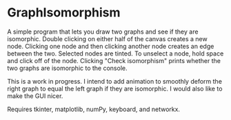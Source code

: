 # GraphIsomorphism

A simple program that lets you draw two graphs and see if they are isomorphic. Double clicking on either half of the canvas creates a new node. Clicking one node and then clicking another node creates an edge between the two. Selected nodes are tinted. To unselect a node, hold space and click off of the node. Clicking "Check isomorphism" prints whether the two graphs are isomorphic to the console. 

This is a work in progress. I intend to add animation to smoothly deform the right graph to equal the left graph if they are isomorphic. I would also like to make the GUI nicer. 

Requires tkinter, matplotlib, numPy, keyboard, and networkx.
